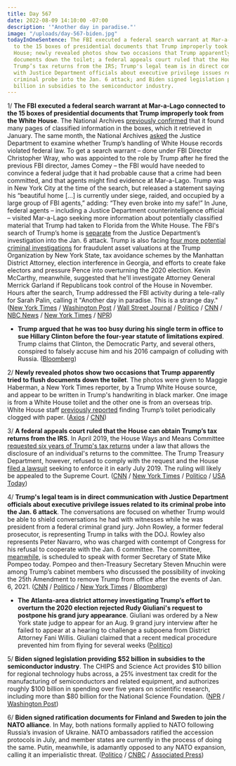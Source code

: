 ```yaml
---
title: Day 567
date: 2022-08-09 14:10:00 -07:00
description: '"Another day in paradise."'
image: "/uploads/day-567-biden.jpg"
todayInOneSentence: The FBI executed a federal search warrant at Mar-a-Lago connected
  to the 15 boxes of presidential documents that Trump improperly took from the White
  House; newly revealed photos show two occasions that Trump apparently tried to flush
  documents down the toilet; a federal appeals court ruled that the House can obtain
  Trump’s tax returns from the IRS; Trump's legal team is in direct communication
  with Justice Department officials about executive privilege issues related to its
  criminal probe into the Jan. 6 attack; and Biden signed legislation providing $52
  billion in subsidies to the semiconductor industry.
---
```


1/ **The FBI executed a federal search warrant at Mar-a-Lago connected to the 15 boxes of presidential documents that Trump improperly took from the White House**. The National Archives [previously confirmed](https://www.nytimes.com/2022/02/18/us/politics/trump-archives-white-house.html) that it found many pages of classified information in the boxes, which it retrieved in January. The same month, the National Archives [asked](https://www.washingtonpost.com/politics/2022/02/09/trump-archives-justice-department/) the Justice Department to examine whether Trump’s handling of White House records violated federal law. To get a search warrant – done under FBI Director Christopher Wray, who was appointed to the role by Trump after he fired the previous FBI director, James Comey – the FBI would have needed to convince a federal judge that it had probable cause that a crime had been committed, and that agents might find evidence at Mar-a-Lago. Trump was in New York City at the time of the search, but released a statement saying his “beautiful home \[...\] is currently under siege, raided, and occupied by a large group of FBI agents,” adding: “They even broke into my safe!” In June, federal agents – including a Justice Department counterintelligence official – visited Mar-a-Lago seeking more information about potentially classified material that Trump had taken to Florida from the White House. The FBI's search of Trump’s home is [separate](https://www.nytimes.com/2022/08/09/us/trump-fbi-jan-6.html) from the Justice Department’s investigation into the Jan. 6 attack. Trump is also facing [four more potential criminal investigations](https://www.bloomberg.com/news/articles/2022-08-09/trump-fbi-search-is-just-one-potential-criminal-probe-he-faces-here-are-four-others?sref=MIBMEEoj) for fraudulent asset valuations at the Trump Organization by New York State, tax avoidance schemes by the Manhattan District Attorney, election interference in Georgia, and efforts to create fake electors and pressure Pence into overturning the 2020 election. Kevin McCarthy, meanwhile, suggested that he'll  investigate Attorney General Merrick Garland if Republicans took control of the House in November. Hours after the search, Trump addressed the FBI activity during a tele-rally for Sarah Palin, calling it "Another day in paradise. This is a strange day." ([New York Times](https://www.nytimes.com/2022/08/08/us/politics/trump-fbi-mar-a-lago.html?smid=url-share) / [Washington Post](https://www.washingtonpost.com/national-security/2022/08/08/trump-mar-a-lago-search-fbi/?itid=lk_inline_manual_6) / [Wall Street Journal](https://www.wsj.com/articles/trump-says-mar-a-lago-home-raided-by-fbi-agents-11660000571?mod=article_inline) / [Politico](https://www.politico.com/news/2022/08/08/trump-fbi-maralago-search-00050442) / [CNN](https://www.cnn.com/2022/08/08/politics/mar-a-lago-search-warrant-fbi-donald-trump/index.html) / [NBC News](https://www.nbcnews.com/politics/donald-trump/trump-says-mar-lago-home-was-raided-large-group-fbi-agents-rcna42133) / [New York Times](https://www.nytimes.com/live/2022/08/09/us/trump-fbi-search-news/questions-swirl-about-what-exactly-the-fbi-was-looking-for-and-why?smid=url-share) / [NPR](https://www.npr.org/2022/08/08/1116427430/trump-says-fbi-agents-raided-his-mar-a-lago-home-in-florida))

* **Trump argued that he was too busy during his single term in office to sue Hillary Clinton before the four-year statute of limitations expired**. Trump claims that Clinton, the Democratic Party, and several others, conspired to falsely accuse him and his 2016 campaign of colluding with Russia. ([Bloomberg](https://www.bloomberg.com/news/articles/2022-08-05/trump-says-he-was-too-busy-as-president-to-sue-clinton-sooner?sref=MIBMEEoj))

2/ **Newly revealed photos show two occasions that Trump apparently tried to flush documents down the toilet**. The photos were given to Maggie Haberman, a New York Times reporter, by a Trump White House source, and appear to be written in Trump's handwriting in black marker. One image is from a White House toilet and the other one is from an overseas trip. White House staff [previously reported](https://whatthefuckjusthappenedtoday.com/2022/02/10/day-387/#4-trump-reportedly-tried-to-flush-do) finding Trump’s toilet periodically clogged with paper. ([Axios](https://www.axios.com/2022/08/08/trump-toilet-photos-maggie-haberman) / [CNN](https://www.cnn.com/2022/08/08/politics/trump-white-house-notes-toilet-photos-cnntv/index.html))

3/ **A federal appeals court ruled that the House can obtain Trump’s tax returns from the IRS**. In April 2019, the House Ways and Means Committee [requested six years of Trump's tax returns](https://whatthefuckjusthappenedtoday.com/2019/04/03/day-804/#1-house-democrats-formally-requested) under a law that allows the disclosure of an individual's returns to the committee. The Trump Treasury Department, however, refused to comply with the request and the House [filed a lawsuit](https://whatthefuckjusthappenedtoday.com/2019/07/02/day-894/#1-house-democrats-sued-for-trumps-ta) seeking to enforce it in early July 2019. The ruling will likely be appealed to the Supreme Court. ([CNN](https://www.cnn.com/2022/08/09/politics/appeals-court-house-trump-taxes-opinion/index.html) / [New York Times](https://www.nytimes.com/2022/08/09/us/politics/trump-tax-returns-house-court.html) / [Politico](https://www.politico.com/news/2022/08/09/house-panel-trumps-tax-returns-appeals-court-00050535) / [USA Today](https://www.usatoday.com/story/news/politics/2022/08/09/house-committee-trump-taxes-irs-appeals-court/10277513002/))

4/ **Trump's legal team is in direct communication with Justice Department officials about executive privilege issues related to its criminal probe into the Jan. 6 attack**. The conversations are focused on whether Trump would be able to shield conversations he had with witnesses while he was president from a federal criminal grand jury. John Rowley, a former federal prosecutor, is representing Trump in talks with the DOJ. Rowley also represents Peter Navarro, who was charged with contempt of Congress for his refusal to cooperate with the Jan. 6 committee. The committee, [meanwhile](https://www.cnn.com/2022/08/09/politics/mike-pompeo-january-6-committee/index.html), is scheduled to speak with former Secretary of State Mike Pompeo today. Pompeo and then-Treasury Secretary Steven Mnuchin were among Trump’s cabinet members who discussed the possibility of invoking the 25th Amendment to remove Trump from office after the events of Jan. 6, 2021. ([CNN](https://www.cnn.com/2022/08/04/politics/trump-justice-department-january-6-criminal-investigation/index.html) / [Politico](https://www.politico.com/news/2022/08/08/trump-rowley-doj-jan-6-00050408) / [New York Times](https://www.nytimes.com/2022/08/09/us/politics/jan-6-panel-pompeo-mastriano.html) / [Bloomberg](https://www.bloomberg.com/news/articles/2022-08-09/trump-secretary-of-state-pompeo-to-be-questioned-by-jan-6-panel?srnd=politics-vp&sref=MIBMEEoj))

* **The Atlanta-area district attorney investigating Trump’s effort to overturn the 2020 election rejected Rudy Giuliani's request to postpone his grand jury appearance**. Giuliani was ordered by a New York state judge to appear for an Aug. 9 grand jury interview after he failed to appear at a hearing to challenge a subpoena from District Attorney Fani Willis. Giuliani claimed that a recent medical procedure prevented him from flying for several weeks ([Politico](https://www.politico.com/news/2022/08/08/georgia-da-rejects-giuliani-effort-to-postpone-aug-9-grand-jury-appearance-00050378))

5/ **Biden signed legislation providing $52 billion in subsidies to the semiconductor industry**. The CHIPS and Science Act provides $10 billion for regional technology hubs across, a 25% investment tax credit for the manufacturing of semiconductors and related equipment, and authorizes roughly $100 billion in spending over five years on scientific research, including more than $80 billion for the National Science Foundation. ([NPR](https://www.npr.org/2022/08/09/1116468961/biden-signs-semiconductor-bill-into-law-but-trump-raid-overshadows-event) / [Washington Post](https://www.washingtonpost.com/us-policy/2022/08/09/micron-40-billion-us-subsidies/))

6/ **Biden signed ratification documents for Finland and Sweden to join the NATO alliance**. In May, both nations formally applied to NATO following Russia’s invasion of Ukraine. NATO ambassadors ratified the accession protocols in July, and member states are currently in the process of doing the same. Putin, meanwhile, is adamantly opposed to any NATO expansion, calling it an imperialistic threat. ([Politico](https://www.politico.com/news/2022/08/09/biden-nato-membership-finland-sweden-00050584) / [CNBC](https://www.cnbc.com/2022/08/09/biden-to-ratify-finland-and-swedens-nato-membership-bids.html) / [Associated Press](https://apnews.com/article/russia-ukraine-nato-biden-finland-6a04422190bdd7e75440f7e176a88109))